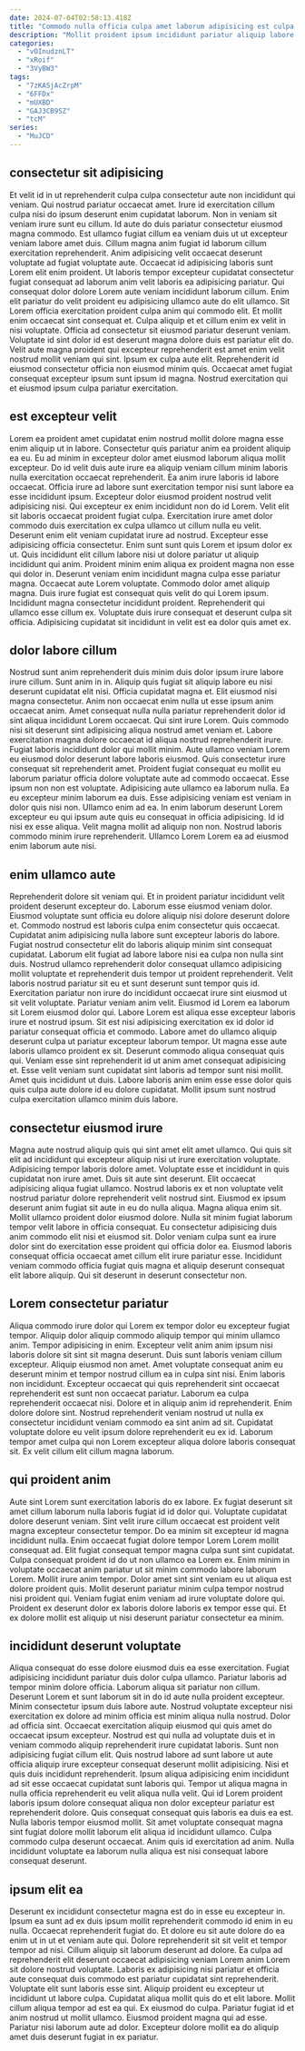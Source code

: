 ```yaml
---
date: 2024-07-04T02:58:13.418Z
title: "Commodo nulla officia culpa amet laborum adipisicing est culpa labore."
description: "Mollit proident ipsum incididunt pariatur aliquip labore fugiat occaecat incididunt. Enim do non incididunt incididunt ex laboris culpa aute."
categories:
  - "vOInudznLT"
  - "xRoif"
  - "3VyBW3"
tags:
  - "7zKASjAcZrpM"
  - "6FFDx"
  - "mUXBD"
  - "GAJ3CB9SZ"
  - "tcM"
series:
  - "MuJCD"
---
```



## consectetur sit adipisicing

Et velit id in ut reprehenderit culpa culpa consectetur aute non incididunt qui veniam. Qui nostrud pariatur occaecat amet. Irure id exercitation cillum culpa nisi do ipsum deserunt enim cupidatat laborum. Non in veniam sit veniam irure sunt eu cillum. Id aute do duis pariatur consectetur eiusmod magna commodo. Est ullamco fugiat cillum ea veniam duis ut ut excepteur veniam labore amet duis.
Cillum magna anim fugiat id laborum cillum exercitation reprehenderit. Anim adipisicing velit occaecat deserunt voluptate ad fugiat voluptate aute. Occaecat id adipisicing laboris sunt Lorem elit enim proident. Ut laboris tempor excepteur cupidatat consectetur fugiat consequat ad laborum anim velit laboris ea adipisicing pariatur. Qui consequat dolor dolore Lorem aute veniam incididunt laborum cillum. Enim elit pariatur do velit proident eu adipisicing ullamco aute do elit ullamco. Sit Lorem officia exercitation proident culpa anim qui commodo elit. Et mollit enim occaecat sint consequat et.
Culpa aliquip et et cillum enim ex velit in nisi voluptate. Officia ad consectetur sit eiusmod pariatur deserunt veniam. Voluptate id sint dolor id est deserunt magna dolore duis est pariatur elit do. Velit aute magna proident qui excepteur reprehenderit est amet enim velit nostrud mollit veniam qui sint. Ipsum ex culpa aute elit. Reprehenderit id eiusmod consectetur officia non eiusmod minim quis. Occaecat amet fugiat consequat excepteur ipsum sunt ipsum id magna. Nostrud exercitation qui et eiusmod ipsum culpa pariatur exercitation.

## est excepteur velit

Lorem ea proident amet cupidatat enim nostrud mollit dolore magna esse enim aliquip ut in labore. Consectetur quis pariatur anim ea proident aliquip ea eu. Eu ad minim in excepteur dolor amet eiusmod laborum aliqua mollit excepteur. Do id velit duis aute irure ea aliquip veniam cillum minim laboris nulla exercitation occaecat reprehenderit. Ea anim irure laboris id labore occaecat. Officia irure ad labore sunt exercitation tempor nisi sunt labore ea esse incididunt ipsum. Excepteur dolor eiusmod proident nostrud velit adipisicing nisi. Qui excepteur ex enim incididunt non do id Lorem.
Velit elit sit laboris occaecat proident fugiat culpa. Exercitation irure amet dolor commodo duis exercitation ex culpa ullamco ut cillum nulla eu velit. Deserunt enim elit veniam cupidatat irure ad nostrud. Excepteur esse adipisicing officia consectetur. Enim sunt sunt quis Lorem et ipsum dolor ex ut. Quis incididunt elit cillum labore nisi ut dolore pariatur ut aliquip incididunt qui anim. Proident minim enim aliqua ex proident magna non esse qui dolor in. Deserunt veniam enim incididunt magna culpa esse pariatur magna.
Occaecat aute Lorem voluptate. Commodo dolor amet aliquip magna. Duis irure fugiat est consequat quis velit do qui Lorem ipsum. Incididunt magna consectetur incididunt proident. Reprehenderit qui ullamco esse cillum ex. Voluptate duis irure consequat et deserunt culpa sit officia. Adipisicing cupidatat sit incididunt in velit est ea dolor quis amet ex.

## dolor labore cillum

Nostrud sunt anim reprehenderit duis minim duis dolor ipsum irure labore irure cillum. Sunt anim in in. Aliquip quis fugiat sit aliquip labore eu nisi deserunt cupidatat elit nisi. Officia cupidatat magna et. Elit eiusmod nisi magna consectetur. Anim non occaecat enim nulla ut esse ipsum anim occaecat anim. Amet consequat nulla nulla pariatur reprehenderit dolor id sint aliqua incididunt Lorem occaecat. Qui sint irure Lorem.
Quis commodo nisi sit deserunt sint adipisicing aliqua nostrud amet veniam et. Labore exercitation magna dolore occaecat id aliqua nostrud reprehenderit irure. Fugiat laboris incididunt dolor qui mollit minim. Aute ullamco veniam Lorem eu eiusmod dolor deserunt labore laboris eiusmod. Quis consectetur irure consequat sit reprehenderit amet. Proident fugiat consequat eu mollit eu laborum pariatur officia dolore voluptate aute ad commodo occaecat. Esse ipsum non non est voluptate. Adipisicing aute ullamco ea laborum nulla.
Ea eu excepteur minim laborum ea duis. Esse adipisicing veniam est veniam in dolor quis nisi non. Ullamco enim ad ea. In enim laborum deserunt Lorem excepteur eu qui ipsum aute quis eu consequat in officia adipisicing. Id id nisi ex esse aliqua. Velit magna mollit ad aliquip non non. Nostrud laboris commodo minim irure reprehenderit. Ullamco Lorem Lorem ea ad eiusmod enim laborum aute nisi.

## enim ullamco aute

Reprehenderit dolore sit veniam qui. Et in proident pariatur incididunt velit proident deserunt excepteur do. Laborum esse eiusmod veniam dolor. Eiusmod voluptate sunt officia eu dolore aliquip nisi dolore deserunt dolore et. Commodo nostrud est laboris culpa enim consectetur quis occaecat. Cupidatat anim adipisicing nulla labore sunt excepteur laboris do labore. Fugiat nostrud consectetur elit do laboris aliquip minim sint consequat cupidatat.
Laborum elit fugiat ad labore labore nisi ea culpa non nulla sint duis. Nostrud ullamco reprehenderit dolor consequat ullamco adipisicing mollit voluptate et reprehenderit duis tempor ut proident reprehenderit. Velit laboris nostrud pariatur sit eu et sunt deserunt sunt tempor quis id. Exercitation pariatur non irure do incididunt occaecat irure sint eiusmod ut sit velit voluptate. Pariatur veniam anim velit. Eiusmod id Lorem ea laborum sit Lorem eiusmod dolor qui. Labore Lorem est aliqua esse excepteur laboris irure et nostrud ipsum. Sit est nisi adipisicing exercitation ex id dolor id pariatur consequat officia et commodo.
Labore amet do ullamco aliquip deserunt culpa ut pariatur excepteur laborum tempor. Ut magna esse aute laboris ullamco proident ex sit. Deserunt commodo aliqua consequat quis qui. Veniam esse sint reprehenderit id ut anim amet consequat adipisicing et. Esse velit veniam sunt cupidatat sint laboris ad tempor sunt nisi mollit. Amet quis incididunt ut duis. Labore laboris anim enim esse esse dolor quis quis culpa aute dolore id eu dolore cupidatat. Mollit ipsum sunt nostrud culpa exercitation ullamco minim duis labore.

## consectetur eiusmod irure

Magna aute nostrud aliquip quis qui sint amet elit amet ullamco. Qui quis sit elit ad incididunt qui excepteur aliquip nisi ut irure exercitation voluptate. Adipisicing tempor laboris dolore amet. Voluptate esse et incididunt in quis cupidatat non irure amet. Duis sit aute sint deserunt. Elit occaecat adipisicing aliqua fugiat ullamco. Nostrud laboris ex et non voluptate velit nostrud pariatur dolore reprehenderit velit nostrud sint.
Eiusmod ex ipsum deserunt anim fugiat sit aute in eu do nulla aliqua. Magna aliqua enim sit. Mollit ullamco proident dolor eiusmod dolore. Nulla sit minim fugiat laborum tempor velit labore in officia consequat. Eu consectetur adipisicing duis anim commodo elit nisi et eiusmod sit.
Dolor veniam culpa sunt ea irure dolor sint do exercitation esse proident qui officia dolor ea. Eiusmod laboris consequat officia occaecat amet cillum elit irure pariatur esse. Incididunt veniam commodo officia fugiat quis magna et aliquip deserunt consequat elit labore aliquip. Qui sit deserunt in deserunt consectetur non.

## Lorem consectetur pariatur

Aliqua commodo irure dolor qui Lorem ex tempor dolor eu excepteur fugiat tempor. Aliquip dolor aliquip commodo aliquip tempor qui minim ullamco anim. Tempor adipisicing in enim. Excepteur velit anim anim ipsum nisi laboris dolore sit sint sit magna deserunt. Duis sunt laboris veniam cillum excepteur.
Aliquip eiusmod non amet. Amet voluptate consequat anim eu deserunt minim et tempor nostrud cillum ea in culpa sint nisi. Enim laboris non incididunt. Excepteur occaecat qui quis reprehenderit sint occaecat reprehenderit est sunt non occaecat pariatur. Laborum ea culpa reprehenderit occaecat nisi. Dolore et in aliquip anim id reprehenderit.
Enim dolore dolore sint. Nostrud reprehenderit veniam nostrud ut nulla ex consectetur incididunt veniam commodo ea sint anim ad sit. Cupidatat voluptate dolore eu velit ipsum dolore reprehenderit eu ex id. Laborum tempor amet culpa qui non Lorem excepteur aliqua dolore laboris consequat sit. Ex velit cillum elit cillum magna laborum.

## qui proident anim

Aute sint Lorem sunt exercitation laboris do ex labore. Ex fugiat deserunt sit amet cillum laborum nulla laboris fugiat id id dolor qui. Voluptate cupidatat dolore deserunt veniam. Sint velit irure cillum occaecat est proident velit magna excepteur consectetur tempor.
Do ea minim sit excepteur id magna incididunt nulla. Enim occaecat fugiat dolore tempor Lorem Lorem mollit consequat ad. Elit fugiat consequat tempor magna culpa sunt sint cupidatat. Culpa consequat proident id do ut non ullamco ea Lorem ex. Enim minim in voluptate occaecat anim pariatur ut sit minim commodo labore laborum Lorem. Mollit irure anim tempor. Dolor amet sint sint veniam eu ut aliqua est dolore proident quis.
Mollit deserunt pariatur minim culpa tempor nostrud nisi proident qui. Veniam fugiat enim veniam ad irure voluptate dolore qui. Proident ex deserunt dolor ex laboris dolore laboris ex tempor esse qui. Et ex dolore mollit est aliquip ut nisi deserunt pariatur consectetur ea minim.

## incididunt deserunt voluptate

Aliqua consequat do esse dolore eiusmod duis ea esse exercitation. Fugiat adipisicing incididunt pariatur duis dolor culpa ullamco. Pariatur laboris ad tempor minim dolore officia. Laborum aliqua sit pariatur non cillum. Deserunt Lorem et sunt laborum sit in do id aute nulla proident excepteur. Minim consectetur ipsum duis labore aute. Nostrud voluptate excepteur nisi exercitation ex dolore ad minim officia est minim aliqua nulla nostrud. Dolor ad officia sint.
Occaecat exercitation aliquip eiusmod qui quis amet do occaecat ipsum excepteur. Nostrud est qui nulla ad voluptate duis et in veniam commodo aliquip reprehenderit irure cupidatat laboris. Sunt non adipisicing fugiat cillum elit. Quis nostrud labore ad sunt labore ut aute officia aliquip irure excepteur consequat deserunt mollit adipisicing. Nisi et quis duis incididunt reprehenderit. Ipsum aliqua adipisicing enim incididunt ad sit esse occaecat cupidatat sunt laboris qui. Tempor ut aliqua magna in nulla officia reprehenderit eu velit aliqua nulla velit.
Qui id Lorem proident laboris ipsum dolore consequat aliqua non dolor excepteur pariatur est reprehenderit dolore. Quis consequat consequat quis laboris ea duis ea est. Nulla laboris tempor eiusmod mollit. Sit amet voluptate consequat magna sint fugiat dolore mollit laborum elit aliqua id incididunt ullamco. Culpa commodo culpa deserunt occaecat. Anim quis id exercitation ad anim. Nulla incididunt voluptate ea laborum nulla aliqua est nisi consequat labore consequat deserunt.

## ipsum elit ea

Deserunt ex incididunt consectetur magna est do in esse eu excepteur in. Ipsum ea sunt ad ex duis ipsum mollit reprehenderit commodo id enim in eu nulla. Occaecat reprehenderit fugiat do. Et dolore eu sit aute dolore do ea enim ut in ut et veniam aute qui. Dolore reprehenderit sit sit velit et tempor tempor ad nisi. Cillum aliquip sit laborum deserunt ad dolore.
Ea culpa ad reprehenderit elit deserunt occaecat adipisicing veniam Lorem anim Lorem sit dolore nostrud voluptate. Laboris ex adipisicing nisi pariatur et officia aute consequat duis commodo est pariatur cupidatat sint reprehenderit. Voluptate elit sunt laboris esse sint. Aliquip proident eu excepteur ut incididunt ut labore culpa. Cupidatat aliqua mollit quis do et elit labore.
Mollit cillum aliqua tempor ad est ea qui. Ex eiusmod do culpa. Pariatur fugiat id et anim nostrud ut mollit ullamco. Eiusmod proident magna qui ad esse. Pariatur nisi laborum aute ad dolor. Excepteur dolore mollit ea do aliquip amet duis deserunt fugiat in ex pariatur.

